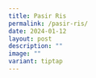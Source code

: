 ```yaml
---
title: Pasir Ris
permalink: /pasir-ris/
date: 2024-01-12
layout: post
description: ""
image: ""
variant: tiptap
---
```

